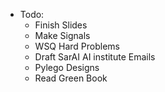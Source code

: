 - Todo:
    - Finish Slides
    - Make Signals
    - WSQ Hard Problems
    - Draft SarAI AI institute Emails
    - Pylego Designs
    - Read Green Book
